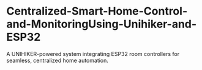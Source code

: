 # Centralized-Smart-Home-Control-and-MonitoringUsing-Unihiker-and-ESP32
A UNIHIKER-powered system integrating ESP32 room controllers for seamless, centralized home automation.
